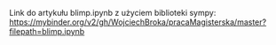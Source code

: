Link do artykułu blimp.ipynb z użyciem biblioteki sympy:
https://mybinder.org/v2/gh/WojciechBroka/pracaMagisterska/master?filepath=blimp.ipynb
